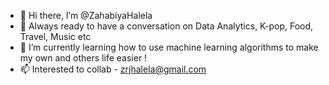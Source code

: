 - 👋 Hi there, I’m @ZahabiyaHalela 
- 👀 Always ready to have a conversation on Data Analytics, K-pop, Food, Travel, Music etc  
- 🌱 I’m currently learning how to use machine learning algorithms to make my own and others life easier !  
- 📫 Interested to collab - zrjhalela@gmail.com

<!---
ZahabiyaHalela/ZahabiyaHalela is a ✨ special ✨ repository because its `README.md` (this file) appears on your GitHub profile.
You can click the Preview link to take a look at your changes.
--->
